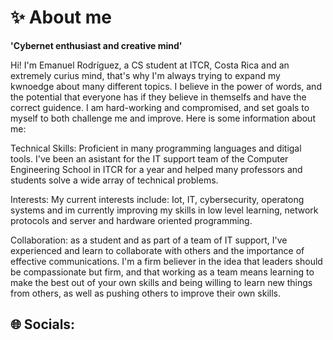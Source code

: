#  ✨ About me

**'Cybernet enthusiast and creative mind'**

Hi! I'm Emanuel Rodríguez, a CS student at ITCR, Costa Rica and an extremely curius mind, that's why I'm always trying to expand my kwnoedge about many different topics. I believe in the power of words, and the potential that everyone has if they believe in themselfs and have the correct guidence. 
I am hard-working and compromised, and set goals to myself to both challenge me and improve. 
Here is some information about me:

Technical Skills: Proficient in many programming languages and ditigal tools. I've been an asistant for the IT support team of the Computer Engineering School in ITCR for a year and helped many professors and students solve a wide array of technical problems. 

Interests: My current interests include: Iot, IT, cybersecurity, operatong systems and im currently improving my skills in low level learning, network protocols and server and hardware oriented programming. 

Collaboration: as a student and as part of a team of IT support, I've experienced and learn to collaborate with others and the importance of effective communications. I'm a firm believer in the idea that leaders should be compassionate but firm, and that working as a team means learning to make the best out of your own skills and being willing to learn new things from others, as well as pushing others to improve their own skills.

## 🌐 Socials:










<!--
**ERodbot/Erodbot** is a ✨ _special_ ✨ repository because its `README.md` (this file) appears on your GitHub profile.

Here are some ideas to get you started:

- 🔭 I’m currently working on ...
- 🌱 I’m currently learning ...
- 👯 I’m looking to collaborate on ...
- 🤔 I’m looking for help with ...
- 💬 Ask me about ...
- 📫 How to reach me: ...
- 😄 Pronouns: ...
- ⚡ Fun fact: ...
-->
